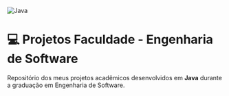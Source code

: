 ![Java](https://img.shields.io/badge/java-%23ED8B00.svg?style=for-the-badge&logo=openjdk&logoColor=white)



# 💻 Projetos Faculdade - Engenharia de Software

Repositório dos meus projetos acadêmicos desenvolvidos em **Java** durante a graduação em Engenharia de Software.  

